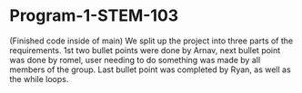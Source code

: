 # Program-1-STEM-103
(Finished code inside of main)
We split up the project into three parts of the requirements. 1st two bullet points were done by Arnav, next bullet point was done by romel, user needing to do something was made by all members of the group. Last bullet point was completed by Ryan, as well as the while loops.
